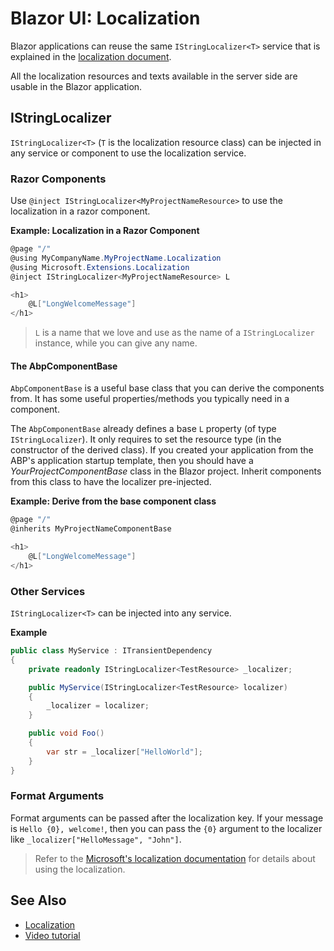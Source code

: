 # Blazor UI: Localization

Blazor applications can reuse the same `IStringLocalizer<T>` service that is explained in the [localization document](../../fundamentals/localization.md).

All the localization resources and texts available in the server side are usable in the Blazor application.

## IStringLocalizer

`IStringLocalizer<T>` (`T` is the localization resource class) can be injected in any service or component to use the localization service.

### Razor Components

Use `@inject IStringLocalizer<MyProjectNameResource>` to use the localization in a razor component.

**Example: Localization in a Razor Component**

````csharp
@page "/"
@using MyCompanyName.MyProjectName.Localization
@using Microsoft.Extensions.Localization
@inject IStringLocalizer<MyProjectNameResource> L

<h1>
    @L["LongWelcomeMessage"]
</h1>
````

> `L` is a name that we love and use as the name of a `IStringLocalizer` instance, while you can give any name.

#### The AbpComponentBase

`AbpComponentBase` is a useful base class that you can derive the components from. It has some useful properties/methods you typically need in a component.

The `AbpComponentBase` already defines a base `L` property (of type `IStringLocalizer`). It only requires to set the resource type (in the constructor of the derived class). If you created your application from the ABP's application startup template, then you should have a *YourProjectComponentBase* class in the Blazor project. Inherit components from this class to have the localizer pre-injected.

**Example: Derive from the base component class**

````csharp
@page "/"
@inherits MyProjectNameComponentBase

<h1>
    @L["LongWelcomeMessage"]
</h1>
````

### Other Services

`IStringLocalizer<T>` can be injected into any service.

**Example**

````csharp
public class MyService : ITransientDependency
{
    private readonly IStringLocalizer<TestResource> _localizer;

    public MyService(IStringLocalizer<TestResource> localizer)
    {
        _localizer = localizer;
    }

    public void Foo()
    {
        var str = _localizer["HelloWorld"];
    }
}
````

### Format Arguments

Format arguments can be passed after the localization key. If your message is `Hello {0}, welcome!`, then you can pass the `{0}` argument to the localizer like `_localizer["HelloMessage", "John"]`.

> Refer to the [Microsoft's localization documentation](https://docs.microsoft.com/en-us/aspnet/core/fundamentals/localization) for details about using the localization.

## See Also

* [Localization](../../fundamentals/localization.md)
* [Video tutorial](https://abp.io/video-courses/essentials/localization)
